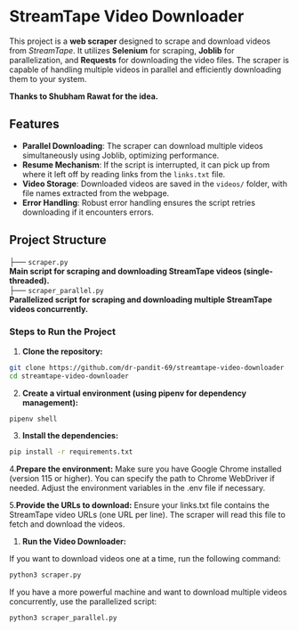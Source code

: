 # StreamTape Video Downloader

This project is a **web scraper** designed to scrape and download videos from *StreamTape*. It utilizes **Selenium** for scraping, **Joblib** for parallelization, and **Requests** for downloading the video files. The scraper is capable of handling multiple videos in parallel and efficiently downloading them to your system.

**Thanks to Shubham Rawat for the idea.**

## Features

- **Parallel Downloading**: The scraper can download multiple videos simultaneously using Joblib, optimizing performance.
- **Resume Mechanism**: If the script is interrupted, it can pick up from where it left off by reading links from the `links.txt` file.
- **Video Storage**: Downloaded videos are saved in the `videos/` folder, with file names extracted from the webpage.
- **Error Handling**: Robust error handling ensures the script retries downloading if it encounters errors.

## Project Structure

├── `scraper.py` \
   **Main script for scraping and downloading StreamTape videos (single-threaded).**\
├── `scraper_parallel.py` \
   **Parallelized script for scraping and downloading multiple StreamTape videos concurrently.**

### Steps to Run the Project

1. **Clone the repository:**

```bash
git clone https://github.com/dr-pandit-69/streamtape-video-downloader
cd streamtape-video-downloader
```

2. **Create a virtual environment (using pipenv for dependency management):**

```bash
pipenv shell
```

3. **Install the dependencies:**

```bash
pip install -r requirements.txt

```


4.**Prepare the environment:**
Make sure you have Google Chrome installed (version 115 or higher). You can specify the path to Chrome WebDriver if needed. Adjust the environment variables in the .env file if necessary.

5.**Provide the URLs to download:**
Ensure your links.txt file contains the StreamTape video URLs (one URL per line). The scraper will read this file to fetch and download the videos.


1. **Run the Video Downloader:**

If you want to download videos one at a time, run the following command:

```bash
python3 scraper.py
```

If you have a more powerful machine and want to download multiple videos concurrently, use the parallelized script:

```bash
python3 scraper_parallel.py
```





